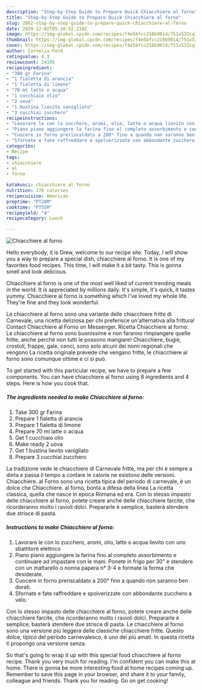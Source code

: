 ```yaml
---
description: "Step-by-Step Guide to Prepare Quick Chiacchiere al forno"
title: "Step-by-Step Guide to Prepare Quick Chiacchiere al forno"
slug: 2862-step-by-step-guide-to-prepare-quick-chiacchiere-al-forno
date: 2020-12-02T05:18:52.218Z
image: https://img-global.cpcdn.com/recipes/f4e5bfcc218b9014/751x532cq70/chiacchiere-al-forno-recipe-main-photo.jpg
thumbnail: https://img-global.cpcdn.com/recipes/f4e5bfcc218b9014/751x532cq70/chiacchiere-al-forno-recipe-main-photo.jpg
cover: https://img-global.cpcdn.com/recipes/f4e5bfcc218b9014/751x532cq70/chiacchiere-al-forno-recipe-main-photo.jpg
author: Cornelia Ford
ratingvalue: 4.3
reviewcount: 14195
recipeingredient:
- "300 gr Farina"
- "1 fialetta di arancia"
- "1 fialetta di limone"
- "70 ml latte o acqua"
- "1 cucchiaio olio"
- "2 uova"
- "1 bustina lievito vanigliato"
- "3 cucchiai zucchero"
recipeinstructions:
- "Lavorare le con lo zucchero, aromi, olio, latte o acqua lievito con uno sbattitore elettrico"
- "Piano piano aggiungere la farina fino al completo assorbimento e continuare ad impastare con le mani. Ponete in frigo per 30&#34; e stendere con un mattarello o nonna papera n° 3-4 e formate la forma che desiderate."
- "Cuocere in forno preriscaldato a 200° fino a quando non saranno ben dorati."
- "Sfornate e fate raffreddare e spolverizzate con abbondante zucchero a velo."
categories:
- Recipe
tags:
- chiacchiere
- al
- forno

katakunci: chiacchiere al forno 
nutrition: 178 calories
recipecuisine: American
preptime: "PT20M"
cooktime: "PT55M"
recipeyield: "4"
recipecategory: Lunch

---
```



![Chiacchiere al forno](https://img-global.cpcdn.com/recipes/f4e5bfcc218b9014/751x532cq70/chiacchiere-al-forno-recipe-main-photo.jpg)

Hello everybody, it is Drew, welcome to our recipe site. Today, I will show you a way to prepare a special dish, chiacchiere al forno. It is one of my favorites food recipes. This time, I will make it a bit tasty. This is gonna smell and look delicious.

Chiacchiere al forno is one of the most well liked of current trending meals in the world. It is appreciated by millions daily. It's simple, it's quick, it tastes yummy. Chiacchiere al forno is something which I've loved my whole life. They're fine and they look wonderful.

Le chiacchiere al forno sono una variante delle chiacchiere fritte di Carnevale, una ricetta deliziosa per chi preferisce un&#39;alternativa alla frittura! Contact Chiacchiere al Forno on Messenger. Ricetta Chiacchiere al forno: Le chiacchiere al forno sono buonissime e non faranno rimpiangere quelle fritte, anche perché non tutti le possono mangiare! Chiacchiere, bugie, crostoli, frappe, gale, cenci, sono solo alcuni dei nomi regionali che vengono La ricetta originale prevede che vengano fritte, le chiacchiere al forno sono comunque ottime e ci si può.


To get started with this particular recipe, we have to prepare a few components. You can have chiacchiere al forno using 8 ingredients and 4 steps. Here is how you cook that.

<!--inarticleads1-->

##### The ingredients needed to make Chiacchiere al forno:

1. Take 300 gr Farina
1. Prepare 1 fialetta di arancia
1. Prepare 1 fialetta di limone
1. Prepare 70 ml latte o acqua
1. Get 1 cucchiaio olio
1. Make ready 2 uova
1. Get 1 bustina lievito vanigliato
1. Prepare 3 cucchiai zucchero


La tradizione vede le chiacchiere di Carnevale fritte, ma per chi è sempre a dieta e passa il tempo a contare le calorie ne esistono delle versioni. Chiacchiere. al Forno sono una ricetta tipica del periodo di carnevale, è un dolce che Chiacchiere. al forno, bontà a difesa della linea La ricetta classica, quella che nasce in epoca Romana ed era. Con lo stesso impasto delle chiacchiere al forno, potete creare anche delle chiacchiere farcite, che ricorderanno molto i ravioli dolci. Prepararle è semplice, basterà stendere due strisce di pasta. 

<!--inarticleads2-->

##### Instructions to make Chiacchiere al forno:

1. Lavorare le con lo zucchero, aromi, olio, latte o acqua lievito con uno sbattitore elettrico
1. Piano piano aggiungere la farina fino al completo assorbimento e continuare ad impastare con le mani. Ponete in frigo per 30&#34; e stendere con un mattarello o nonna papera n° 3-4 e formate la forma che desiderate.
1. Cuocere in forno preriscaldato a 200° fino a quando non saranno ben dorati.
1. Sfornate e fate raffreddare e spolverizzate con abbondante zucchero a velo.


Con lo stesso impasto delle chiacchiere al forno, potete creare anche delle chiacchiere farcite, che ricorderanno molto i ravioli dolci. Prepararle è semplice, basterà stendere due strisce di pasta. Le chiacchiere al forno sono una versione più leggera delle classiche chiacchiere fritte. Questo dolce, tipico del periodo carnevalesco, è uno dei più amati. In questa ricetta ti propongo una versione senza. 

So that's going to wrap it up with this special food chiacchiere al forno recipe. Thank you very much for reading. I'm confident you can make this at home. There is gonna be more interesting food at home recipes coming up. Remember to save this page in your browser, and share it to your family, colleague and friends. Thank you for reading. Go on get cooking!
